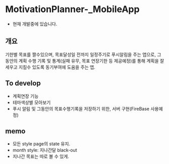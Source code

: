# MotivationPlanner-_MobileApp     
- 현재 개발중에 있습니다.    
## 개요     
기한별 목표를 짤수있으며, 목표달성일 전까지 일정주기로 푸시알림을 주는 앱으로, 그 동안의 계획 수행 기록 및 통계(실패 유무, 목표 연장기한 등 제공예정)를 통해 계획을 잘 세우고 지킬수 있도록 동기부여에 도움을 주는 앱.    


## To develop       
- 계획연장 기능
- 테마색상별 모아보기
- 푸시 알림 및 그동안의 목표수행기록을 저장하기 위한, 서버 구현(FireBase 사용예정)

## memo    
- 모든 style page의 state 유지.
- month style: 지나간달 black-out     
- 지나간 목표는 따로 볼 수 있게.
